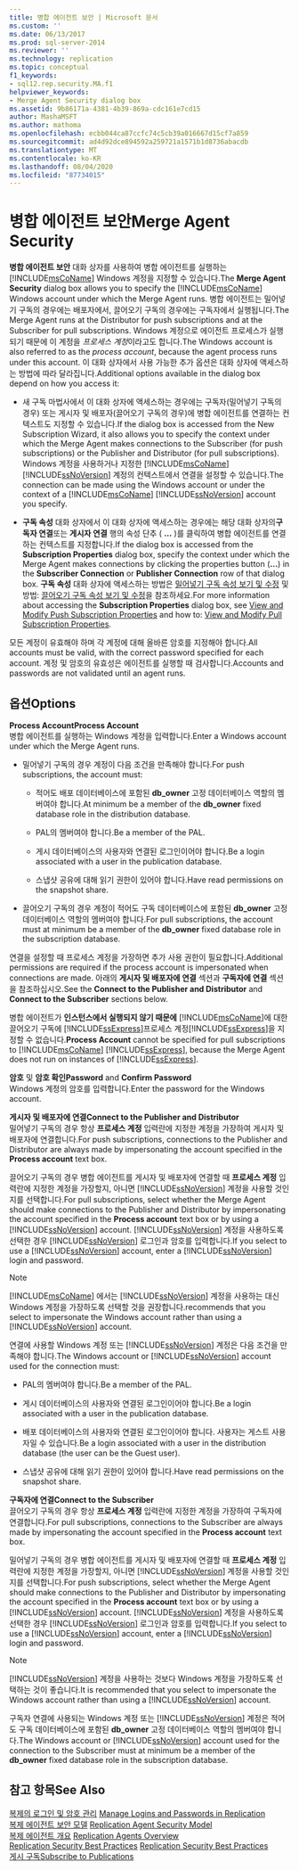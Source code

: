 ```yaml
---
title: 병합 에이전트 보안 | Microsoft 문서
ms.custom: ''
ms.date: 06/13/2017
ms.prod: sql-server-2014
ms.reviewer: ''
ms.technology: replication
ms.topic: conceptual
f1_keywords:
- sql12.rep.security.MA.f1
helpviewer_keywords:
- Merge Agent Security dialog box
ms.assetid: 9b86171a-4381-4b39-869a-cdc161e7cd15
author: MashaMSFT
ms.author: mathoma
ms.openlocfilehash: ecbb044ca87ccfc74c5cb39a016667d15cf7a859
ms.sourcegitcommit: ad4d92dce894592a259721a1571b1d8736abacdb
ms.translationtype: MT
ms.contentlocale: ko-KR
ms.lasthandoff: 08/04/2020
ms.locfileid: "87734015"
---
```

# <a name="merge-agent-security"></a><span data-ttu-id="f5c53-102">병합 에이전트 보안</span><span class="sxs-lookup"><span data-stu-id="f5c53-102">Merge Agent Security</span></span>
  <span data-ttu-id="f5c53-103">**병합 에이전트 보안** 대화 상자를 사용하여 병합 에이전트를 실행하는 [!INCLUDE[msCoName](../../includes/msconame-md.md)] Windows 계정을 지정할 수 있습니다.</span><span class="sxs-lookup"><span data-stu-id="f5c53-103">The **Merge Agent Security** dialog box allows you to specify the [!INCLUDE[msCoName](../../includes/msconame-md.md)] Windows account under which the Merge Agent runs.</span></span> <span data-ttu-id="f5c53-104">병합 에이전트는 밀어넣기 구독의 경우에는 배포자에서, 끌어오기 구독의 경우에는 구독자에서 실행됩니다.</span><span class="sxs-lookup"><span data-stu-id="f5c53-104">The Merge Agent runs at the Distributor for push subscriptions and at the Subscriber for pull subscriptions.</span></span> <span data-ttu-id="f5c53-105">Windows 계정으로 에이전트 프로세스가 실행되기 때문에 이 계정을 *프로세스 계정*이라고도 합니다.</span><span class="sxs-lookup"><span data-stu-id="f5c53-105">The Windows account is also referred to as the *process account*, because the agent process runs under this account.</span></span> <span data-ttu-id="f5c53-106">이 대화 상자에서 사용 가능한 추가 옵션은 대화 상자에 액세스하는 방법에 따라 달라집니다.</span><span class="sxs-lookup"><span data-stu-id="f5c53-106">Additional options available in the dialog box depend on how you access it:</span></span>  
  
-   <span data-ttu-id="f5c53-107">새 구독 마법사에서 이 대화 상자에 액세스하는 경우에는 구독자(밀어넣기 구독의 경우) 또는 게시자 및 배포자(끌어오기 구독의 경우)에 병합 에이전트를 연결하는 컨텍스트도 지정할 수 있습니다.</span><span class="sxs-lookup"><span data-stu-id="f5c53-107">If the dialog box is accessed from the New Subscription Wizard, it also allows you to specify the context under which the Merge Agent makes connections to the Subscriber (for push subscriptions) or the Publisher and Distributor (for pull subscriptions).</span></span> <span data-ttu-id="f5c53-108">Windows 계정을 사용하거나 지정한 [!INCLUDE[msCoName](../../includes/msconame-md.md)] [!INCLUDE[ssNoVersion](../../includes/ssnoversion-md.md)] 계정의 컨텍스트에서 연결을 설정할 수 있습니다.</span><span class="sxs-lookup"><span data-stu-id="f5c53-108">The connection can be made using the Windows account or under the context of a [!INCLUDE[msCoName](../../includes/msconame-md.md)] [!INCLUDE[ssNoVersion](../../includes/ssnoversion-md.md)] account you specify.</span></span>  
  
-   <span data-ttu-id="f5c53-109">**구독 속성** 대화 상자에서 이 대화 상자에 액세스하는 경우에는 해당 대화 상자의**구독자 연결**또는 **게시자 연결** 행의 속성 단추 ( **...** )를 클릭하여 병합 에이전트를 연결하는 컨텍스트를 지정합니다.</span><span class="sxs-lookup"><span data-stu-id="f5c53-109">If the dialog box is accessed from the **Subscription Properties** dialog box, specify the context under which the Merge Agent makes connections by clicking the properties button (**...**) in the **Subscriber Connection** or **Publisher Connection** row of that dialog box.</span></span> <span data-ttu-id="f5c53-110">**구독 속성** 대화 상자에 액세스하는 방법은 [밀어넣기 구독 속성 보기 및 수정](view-and-modify-push-subscription-properties.md) 및 방법: [끌어오기 구독 속성 보기 및 수정](view-and-modify-pull-subscription-properties.md)을 참조하세요.</span><span class="sxs-lookup"><span data-stu-id="f5c53-110">For more information about accessing the **Subscription Properties** dialog box, see [View and Modify Push Subscription Properties](view-and-modify-push-subscription-properties.md) and how to: [View and Modify Pull Subscription Properties](view-and-modify-pull-subscription-properties.md).</span></span>  
  
 <span data-ttu-id="f5c53-111">모든 계정이 유효해야 하며 각 계정에 대해 올바른 암호를 지정해야 합니다.</span><span class="sxs-lookup"><span data-stu-id="f5c53-111">All accounts must be valid, with the correct password specified for each account.</span></span> <span data-ttu-id="f5c53-112">계정 및 암호의 유효성은 에이전트를 실행할 때 검사합니다.</span><span class="sxs-lookup"><span data-stu-id="f5c53-112">Accounts and passwords are not validated until an agent runs.</span></span>  
  
## <a name="options"></a><span data-ttu-id="f5c53-113">옵션</span><span class="sxs-lookup"><span data-stu-id="f5c53-113">Options</span></span>  
 <span data-ttu-id="f5c53-114">**Process Account**</span><span class="sxs-lookup"><span data-stu-id="f5c53-114">**Process Account**</span></span>  
 <span data-ttu-id="f5c53-115">병합 에이전트를 실행하는 Windows 계정을 입력합니다.</span><span class="sxs-lookup"><span data-stu-id="f5c53-115">Enter a Windows account under which the Merge Agent runs.</span></span>  
  
-   <span data-ttu-id="f5c53-116">밀어넣기 구독의 경우 계정이 다음 조건을 만족해야 합니다.</span><span class="sxs-lookup"><span data-stu-id="f5c53-116">For push subscriptions, the account must:</span></span>  
  
    -   <span data-ttu-id="f5c53-117">적어도 배포 데이터베이스에 포함된 **db_owner** 고정 데이터베이스 역할의 멤버여야 합니다.</span><span class="sxs-lookup"><span data-stu-id="f5c53-117">At minimum be a member of the **db_owner** fixed database role in the distribution database.</span></span>  
  
    -   <span data-ttu-id="f5c53-118">PAL의 멤버여야 합니다.</span><span class="sxs-lookup"><span data-stu-id="f5c53-118">Be a member of the PAL.</span></span>  
  
    -   <span data-ttu-id="f5c53-119">게시 데이터베이스의 사용자와 연결된 로그인이어야 합니다.</span><span class="sxs-lookup"><span data-stu-id="f5c53-119">Be a login associated with a user in the publication database.</span></span>  
  
    -   <span data-ttu-id="f5c53-120">스냅샷 공유에 대해 읽기 권한이 있어야 합니다.</span><span class="sxs-lookup"><span data-stu-id="f5c53-120">Have read permissions on the snapshot share.</span></span>  
  
-   <span data-ttu-id="f5c53-121">끌어오기 구독의 경우 계정이 적어도 구독 데이터베이스에 포함된 **db_owner** 고정 데이터베이스 역할의 멤버여야 합니다.</span><span class="sxs-lookup"><span data-stu-id="f5c53-121">For pull subscriptions, the account must at minimum be a member of the **db_owner** fixed database role in the subscription database.</span></span>  
  
 <span data-ttu-id="f5c53-122">연결을 설정할 때 프로세스 계정을 가장하면 추가 사용 권한이 필요합니다.</span><span class="sxs-lookup"><span data-stu-id="f5c53-122">Additional permissions are required if the process account is impersonated when connections are made.</span></span> <span data-ttu-id="f5c53-123">아래의 **게시자 및 배포자에 연결** 섹션과 **구독자에 연결** 섹션을 참조하십시오.</span><span class="sxs-lookup"><span data-stu-id="f5c53-123">See the **Connect to the Publisher and Distributor** and **Connect to the Subscriber** sections below.</span></span>  
  
 <span data-ttu-id="f5c53-124">병합 에이전트가 **인스턴스에서 실행되지 않기 때문에** [!INCLUDE[msCoName](../../includes/msconame-md.md)]에 대한 끌어오기 구독에 [!INCLUDE[ssExpress](../../includes/ssexpress-md.md)]프로세스 계정[!INCLUDE[ssExpress](../../includes/ssexpress-md.md)]을 지정할 수 없습니다.</span><span class="sxs-lookup"><span data-stu-id="f5c53-124">**Process Account** cannot be specified for pull subscriptions to [!INCLUDE[msCoName](../../includes/msconame-md.md)] [!INCLUDE[ssExpress](../../includes/ssexpress-md.md)], because the Merge Agent does not run on instances of [!INCLUDE[ssExpress](../../includes/ssexpress-md.md)].</span></span>  
  
 <span data-ttu-id="f5c53-125">**암호** 및 **암호 확인**</span><span class="sxs-lookup"><span data-stu-id="f5c53-125">**Password** and **Confirm Password**</span></span>  
 <span data-ttu-id="f5c53-126">Windows 계정의 암호를 입력합니다.</span><span class="sxs-lookup"><span data-stu-id="f5c53-126">Enter the password for the Windows account.</span></span>  
  
 <span data-ttu-id="f5c53-127">**게시자 및 배포자에 연결**</span><span class="sxs-lookup"><span data-stu-id="f5c53-127">**Connect to the Publisher and Distributor**</span></span>  
 <span data-ttu-id="f5c53-128">밀어넣기 구독의 경우 항상 **프로세스 계정** 입력란에 지정한 계정을 가장하여 게시자 및 배포자에 연결합니다.</span><span class="sxs-lookup"><span data-stu-id="f5c53-128">For push subscriptions, connections to the Publisher and Distributor are always made by impersonating the account specified in the **Process account** text box.</span></span>  
  
 <span data-ttu-id="f5c53-129">끌어오기 구독의 경우 병합 에이전트를 게시자 및 배포자에 연결할 때 **프로세스 계정** 입력란에 지정한 계정을 가장할지, 아니면 [!INCLUDE[ssNoVersion](../../includes/ssnoversion-md.md)] 계정을 사용할 것인지를 선택합니다.</span><span class="sxs-lookup"><span data-stu-id="f5c53-129">For pull subscriptions, select whether the Merge Agent should make connections to the Publisher and Distributor by impersonating the account specified in the **Process account** text box or by using a [!INCLUDE[ssNoVersion](../../includes/ssnoversion-md.md)] account.</span></span> <span data-ttu-id="f5c53-130">[!INCLUDE[ssNoVersion](../../includes/ssnoversion-md.md)] 계정을 사용하도록 선택한 경우 [!INCLUDE[ssNoVersion](../../includes/ssnoversion-md.md)] 로그인과 암호를 입력합니다.</span><span class="sxs-lookup"><span data-stu-id="f5c53-130">If you select to use a [!INCLUDE[ssNoVersion](../../includes/ssnoversion-md.md)] account, enter a [!INCLUDE[ssNoVersion](../../includes/ssnoversion-md.md)] login and password.</span></span>  
  
> [!NOTE]  
>  [!INCLUDE[msCoName](../../includes/msconame-md.md)] <span data-ttu-id="f5c53-131">에서는 [!INCLUDE[ssNoVersion](../../includes/ssnoversion-md.md)] 계정을 사용하는 대신 Windows 계정을 가장하도록 선택할 것을 권장합니다.</span><span class="sxs-lookup"><span data-stu-id="f5c53-131">recommends that you select to impersonate the Windows account rather than using a [!INCLUDE[ssNoVersion](../../includes/ssnoversion-md.md)] account.</span></span>  
  
 <span data-ttu-id="f5c53-132">연결에 사용할 Windows 계정 또는 [!INCLUDE[ssNoVersion](../../includes/ssnoversion-md.md)] 계정은 다음 조건을 만족해야 합니다.</span><span class="sxs-lookup"><span data-stu-id="f5c53-132">The Windows account or [!INCLUDE[ssNoVersion](../../includes/ssnoversion-md.md)] account used for the connection must:</span></span>  
  
-   <span data-ttu-id="f5c53-133">PAL의 멤버여야 합니다.</span><span class="sxs-lookup"><span data-stu-id="f5c53-133">Be a member of the PAL.</span></span>  
  
-   <span data-ttu-id="f5c53-134">게시 데이터베이스의 사용자와 연결된 로그인이어야 합니다.</span><span class="sxs-lookup"><span data-stu-id="f5c53-134">Be a login associated with a user in the publication database.</span></span>  
  
-   <span data-ttu-id="f5c53-135">배포 데이터베이스의 사용자와 연결된 로그인이어야 합니다. 사용자는 게스트 사용자일 수 있습니다.</span><span class="sxs-lookup"><span data-stu-id="f5c53-135">Be a login associated with a user in the distribution database (the user can be the Guest user).</span></span>  
  
-   <span data-ttu-id="f5c53-136">스냅샷 공유에 대해 읽기 권한이 있어야 합니다.</span><span class="sxs-lookup"><span data-stu-id="f5c53-136">Have read permissions on the snapshot share.</span></span>  
  
 <span data-ttu-id="f5c53-137">**구독자에 연결**</span><span class="sxs-lookup"><span data-stu-id="f5c53-137">**Connect to the Subscriber**</span></span>  
 <span data-ttu-id="f5c53-138">끌어오기 구독의 경우 항상 **프로세스 계정** 입력란에 지정한 계정을 가장하여 구독자에 연결합니다.</span><span class="sxs-lookup"><span data-stu-id="f5c53-138">For pull subscriptions, connections to the Subscriber are always made by impersonating the account specified in the **Process account** text box.</span></span>  
  
 <span data-ttu-id="f5c53-139">밀어넣기 구독의 경우 병합 에이전트를 게시자 및 배포자에 연결할 때 **프로세스 계정** 입력란에 지정한 계정을 가장할지, 아니면 [!INCLUDE[ssNoVersion](../../includes/ssnoversion-md.md)] 계정을 사용할 것인지를 선택합니다.</span><span class="sxs-lookup"><span data-stu-id="f5c53-139">For push subscriptions, select whether the Merge Agent should make connections to the Publisher and Distributor by impersonating the account specified in the **Process account** text box or by using a [!INCLUDE[ssNoVersion](../../includes/ssnoversion-md.md)] account.</span></span> <span data-ttu-id="f5c53-140">[!INCLUDE[ssNoVersion](../../includes/ssnoversion-md.md)] 계정을 사용하도록 선택한 경우 [!INCLUDE[ssNoVersion](../../includes/ssnoversion-md.md)] 로그인과 암호를 입력합니다.</span><span class="sxs-lookup"><span data-stu-id="f5c53-140">If you select to use a [!INCLUDE[ssNoVersion](../../includes/ssnoversion-md.md)] account, enter a [!INCLUDE[ssNoVersion](../../includes/ssnoversion-md.md)] login and password.</span></span>  
  
> [!NOTE]  
>  <span data-ttu-id="f5c53-141">[!INCLUDE[ssNoVersion](../../includes/ssnoversion-md.md)] 계정을 사용하는 것보다 Windows 계정을 가장하도록 선택하는 것이 좋습니다.</span><span class="sxs-lookup"><span data-stu-id="f5c53-141">It is recommended that you select to impersonate the Windows account rather than using a [!INCLUDE[ssNoVersion](../../includes/ssnoversion-md.md)] account.</span></span>  
  
 <span data-ttu-id="f5c53-142">구독자 연결에 사용되는 Windows 계정 또는 [!INCLUDE[ssNoVersion](../../includes/ssnoversion-md.md)] 계정은 적어도 구독 데이터베이스에 포함된 **db_owner** 고정 데이터베이스 역할의 멤버여야 합니다.</span><span class="sxs-lookup"><span data-stu-id="f5c53-142">The Windows account or [!INCLUDE[ssNoVersion](../../includes/ssnoversion-md.md)] account used for the connection to the Subscriber must at minimum be a member of the **db_owner** fixed database role in the subscription database.</span></span>  
  
## <a name="see-also"></a><span data-ttu-id="f5c53-143">참고 항목</span><span class="sxs-lookup"><span data-stu-id="f5c53-143">See Also</span></span>  
 <span data-ttu-id="f5c53-144">[복제의 로그인 및 암호 관리](security/identity-and-access-control-replication.md#manage-logins-and-passwords-in-replication) </span><span class="sxs-lookup"><span data-stu-id="f5c53-144">[Manage Logins and Passwords in Replication](security/identity-and-access-control-replication.md#manage-logins-and-passwords-in-replication) </span></span>  
 <span data-ttu-id="f5c53-145">[복제 에이전트 보안 모델](security/replication-agent-security-model.md) </span><span class="sxs-lookup"><span data-stu-id="f5c53-145">[Replication Agent Security Model](security/replication-agent-security-model.md) </span></span>  
 <span data-ttu-id="f5c53-146">[복제 에이전트 개요](agents/replication-agents-overview.md) </span><span class="sxs-lookup"><span data-stu-id="f5c53-146">[Replication Agents Overview](agents/replication-agents-overview.md) </span></span>  
 <span data-ttu-id="f5c53-147">[Replication Security Best Practices](security/replication-security-best-practices.md) </span><span class="sxs-lookup"><span data-stu-id="f5c53-147">[Replication Security Best Practices](security/replication-security-best-practices.md) </span></span>  
 [<span data-ttu-id="f5c53-148">게시 구독</span><span class="sxs-lookup"><span data-stu-id="f5c53-148">Subscribe to Publications</span></span>](subscribe-to-publications.md)  
  
  
